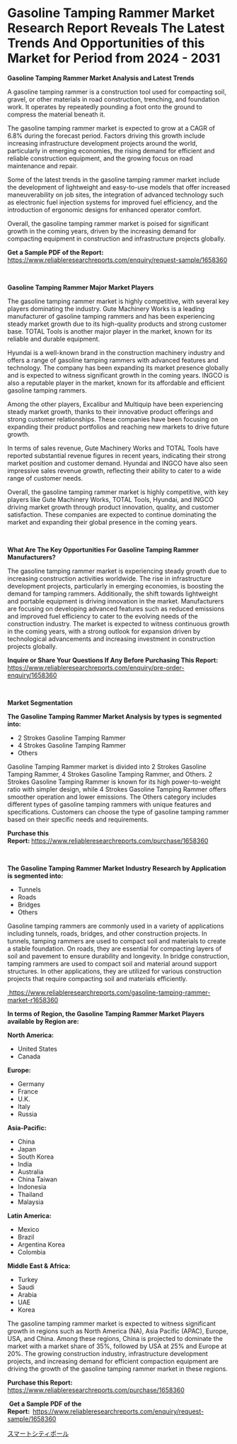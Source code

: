 <p><h1>Gasoline Tamping Rammer Market Research Report Reveals The Latest Trends And Opportunities of this Market for Period from 2024 - 2031</h1></p><p><strong>Gasoline Tamping Rammer Market Analysis and Latest Trends</strong></p>
<p><p>A gasoline tamping rammer is a construction tool used for compacting soil, gravel, or other materials in road construction, trenching, and foundation work. It operates by repeatedly pounding a foot onto the ground to compress the material beneath it.</p><p>The gasoline tamping rammer market is expected to grow at a CAGR of 6.8% during the forecast period. Factors driving this growth include increasing infrastructure development projects around the world, particularly in emerging economies, the rising demand for efficient and reliable construction equipment, and the growing focus on road maintenance and repair.</p><p>Some of the latest trends in the gasoline tamping rammer market include the development of lightweight and easy-to-use models that offer increased maneuverability on job sites, the integration of advanced technology such as electronic fuel injection systems for improved fuel efficiency, and the introduction of ergonomic designs for enhanced operator comfort.</p><p>Overall, the gasoline tamping rammer market is poised for significant growth in the coming years, driven by the increasing demand for compacting equipment in construction and infrastructure projects globally.</p></p>
<p><strong>Get a Sample PDF of the Report:&nbsp;</strong> <a href="https://www.reliableresearchreports.com/enquiry/request-sample/1658360">https://www.reliableresearchreports.com/enquiry/request-sample/1658360</a></p>
<p>&nbsp;</p>
<p><strong>Gasoline Tamping Rammer Major Market Players</strong></p>
<p><p>The gasoline tamping rammer market is highly competitive, with several key players dominating the industry. Gute Machinery Works is a leading manufacturer of gasoline tamping rammers and has been experiencing steady market growth due to its high-quality products and strong customer base. TOTAL Tools is another major player in the market, known for its reliable and durable equipment.</p><p>Hyundai is a well-known brand in the construction machinery industry and offers a range of gasoline tamping rammers with advanced features and technology. The company has been expanding its market presence globally and is expected to witness significant growth in the coming years. INGCO is also a reputable player in the market, known for its affordable and efficient gasoline tamping rammers.</p><p>Among the other players, Excalibur and Multiquip have been experiencing steady market growth, thanks to their innovative product offerings and strong customer relationships. These companies have been focusing on expanding their product portfolios and reaching new markets to drive future growth.</p><p>In terms of sales revenue, Gute Machinery Works and TOTAL Tools have reported substantial revenue figures in recent years, indicating their strong market position and customer demand. Hyundai and INGCO have also seen impressive sales revenue growth, reflecting their ability to cater to a wide range of customer needs.</p><p>Overall, the gasoline tamping rammer market is highly competitive, with key players like Gute Machinery Works, TOTAL Tools, Hyundai, and INGCO driving market growth through product innovation, quality, and customer satisfaction. These companies are expected to continue dominating the market and expanding their global presence in the coming years.</p></p>
<p>&nbsp;</p>
<p><strong>What Are The Key Opportunities For Gasoline Tamping Rammer Manufacturers?</strong></p>
<p><p>The gasoline tamping rammer market is experiencing steady growth due to increasing construction activities worldwide. The rise in infrastructure development projects, particularly in emerging economies, is boosting the demand for tamping rammers. Additionally, the shift towards lightweight and portable equipment is driving innovation in the market. Manufacturers are focusing on developing advanced features such as reduced emissions and improved fuel efficiency to cater to the evolving needs of the construction industry. The market is expected to witness continuous growth in the coming years, with a strong outlook for expansion driven by technological advancements and increasing investment in construction projects globally.</p></p>
<p><strong>Inquire or Share Your Questions If Any Before Purchasing This Report:</strong> <a href="https://www.reliableresearchreports.com/enquiry/pre-order-enquiry/1658360">https://www.reliableresearchreports.com/enquiry/pre-order-enquiry/1658360</a></p>
<p>&nbsp;</p>
<p><strong>Market Segmentation</strong></p>
<p><strong>The Gasoline Tamping Rammer Market Analysis by types is segmented into:</strong></p>
<p><ul><li>2 Strokes Gasoline Tamping Rammer</li><li>4 Strokes Gasoline Tamping Rammer</li><li>Others</li></ul></p>
<p><p>Gasoline Tamping Rammer market is divided into 2 Strokes Gasoline Tamping Rammer, 4 Strokes Gasoline Tamping Rammer, and Others. 2 Strokes Gasoline Tamping Rammer is known for its high power-to-weight ratio with simpler design, while 4 Strokes Gasoline Tamping Rammer offers smoother operation and lower emissions. The Others category includes different types of gasoline tamping rammers with unique features and specifications. Customers can choose the type of gasoline tamping rammer based on their specific needs and requirements.</p></p>
<p><strong>Purchase this Report:&nbsp;</strong><a href="https://www.reliableresearchreports.com/purchase/1658360">https://www.reliableresearchreports.com/purchase/1658360</a></p>
<p>&nbsp;</p>
<p><strong>The Gasoline Tamping Rammer Market Industry Research by Application is segmented into:</strong></p>
<p><ul><li>Tunnels</li><li>Roads</li><li>Bridges</li><li>Others</li></ul></p>
<p><p>Gasoline tamping rammers are commonly used in a variety of applications including tunnels, roads, bridges, and other construction projects. In tunnels, tamping rammers are used to compact soil and materials to create a stable foundation. On roads, they are essential for compacting layers of soil and pavement to ensure durability and longevity. In bridge construction, tamping rammers are used to compact soil and material around support structures. In other applications, they are utilized for various construction projects that require compacting soil and materials efficiently.</p></p>
<p><a href="https://www.reliableresearchreports.com/gasoline-tamping-rammer-market-r1658360">&nbsp;https://www.reliableresearchreports.com/gasoline-tamping-rammer-market-r1658360</a></p>
<p><strong>In terms of Region, the Gasoline Tamping Rammer Market Players available by Region are:</strong></p>
<p>
    <p> <strong> North America: </strong>
        <ul>
            <li>United States</li>
            <li>Canada</li>
        </ul>
        </p> 
    <p> <strong> Europe: </strong>
        <ul>
            <li>Germany</li>
            <li>France</li>
            <li>U.K.</li>
            <li>Italy</li>
            <li>Russia</li>
        </ul>
        </p> 
    <p> <strong> Asia-Pacific: </strong>
        <ul>
            <li>China</li>
            <li>Japan</li>
            <li>South Korea</li>
            <li>India</li>
            <li>Australia</li>
            <li>China Taiwan</li>
            <li>Indonesia</li>
            <li>Thailand</li>
            <li>Malaysia</li>
        </ul>
        </p> 
    <p> <strong> Latin America: </strong>
        <ul>
            <li>Mexico</li>
            <li>Brazil</li>
            <li>Argentina Korea</li>
            <li>Colombia</li>
        </ul>
        </p> 
    <p> <strong> Middle East & Africa: </strong>
        <ul>
            <li>Turkey</li>
            <li>Saudi</li>
            <li>Arabia</li>
            <li>UAE</li>
            <li>Korea</li>
        </ul>
    </p>
    </p>
<p><p>The gasoline tamping rammer market is expected to witness significant growth in regions such as North America (NA), Asia Pacific (APAC), Europe, USA, and China. Among these regions, China is projected to dominate the market with a market share of 35%, followed by USA at 25% and Europe at 20%. The growing construction industry, infrastructure development projects, and increasing demand for efficient compaction equipment are driving the growth of the gasoline tamping rammer market in these regions.</p></p>
<p><strong>Purchase this Report: </strong><a href="https://www.reliableresearchreports.com/purchase/1658360">https://www.reliableresearchreports.com/purchase/1658360</a></p>
<p>&nbsp;<strong>Get a Sample PDF of the Report:&nbsp;&nbsp;</strong><a href="https://www.reliableresearchreports.com/enquiry/request-sample/1658360">https://www.reliableresearchreports.com/enquiry/request-sample/1658360</a></p>
<p><strong></strong></p>
<p><p><a href="https://github.com/mohamedbakry57/Market-Research-Report-List-3/blob/main/140293128182.md">スマートシティポール</a></p></p>